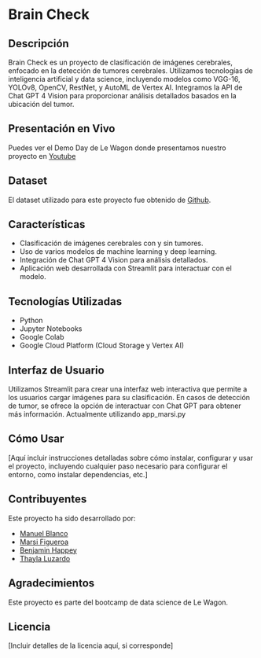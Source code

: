 # Brain Check

## Descripción
Brain Check es un proyecto de clasificación de imágenes cerebrales, enfocado en la detección de tumores cerebrales. Utilizamos tecnologías de inteligencia artificial y data science, incluyendo modelos como VGG-16, YOLOv8, OpenCV, RestNet, y AutoML de Vertex AI. Integramos la API de Chat GPT 4 Vision para proporcionar análisis detallados basados en la ubicación del tumor.

## Presentación en Vivo
Puedes ver el Demo Day de Le Wagon donde presentamos nuestro proyecto en [Youtube](https://youtu.be/wAYz_WCgVAU?t=1428)

## Dataset
El dataset utilizado para este proyecto fue obtenido de [Github](https://github.com/parhambt/MRI-brain-tumor-detection/tree/main).

## Características
- Clasificación de imágenes cerebrales con y sin tumores.
- Uso de varios modelos de machine learning y deep learning.
- Integración de Chat GPT 4 Vision para análisis detallados.
- Aplicación web desarrollada con Streamlit para interactuar con el modelo.

## Tecnologías Utilizadas
- Python
- Jupyter Notebooks
- Google Colab
- Google Cloud Platform (Cloud Storage y Vertex AI)

## Interfaz de Usuario
Utilizamos Streamlit para crear una interfaz web interactiva que permite a los usuarios cargar imágenes para su clasificación. En casos de detección de tumor, se ofrece la opción de interactuar con Chat GPT para obtener más información.
Actualmente utilizando app_marsi.py
## Cómo Usar
[Aquí incluir instrucciones detalladas sobre cómo instalar, configurar y usar el proyecto, incluyendo cualquier paso necesario para configurar el entorno, como instalar dependencias, etc.]

## Contribuyentes
Este proyecto ha sido desarrollado por:
- [Manuel Blanco](https://github.com/MBlancoC)
- [Marsi Figueroa](https://github.com/Marsi3116)
- [Benjamin Happey](https://github.com/BenjaminHappey)
- [Thayla Luzardo](https://github.com/ThaylaLuzardo)

## Agradecimientos
Este proyecto es parte del bootcamp de data science de Le Wagon.

## Licencia
[Incluir detalles de la licencia aquí, si corresponde]
